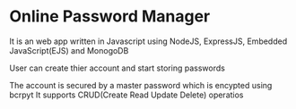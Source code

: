 # Online Password Manager

It is an web app written in Javascript using NodeJS, ExpressJS, Embedded JavaScript(EJS) and MonogoDB

User can create thier account and start storing passwords

The account is secured by a master password which is encypted using bcrpyt
It supports CRUD(Create Read Update Delete) operatios 
